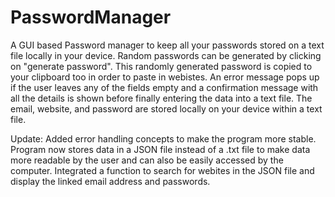 # PasswordManager
A GUI based Password manager to keep all your passwords stored on a text file locally in your device.
Random passwords can be generated by clicking on "generate password".
This randomly generated password is copied to your clipboard too in order to paste in webistes.
An error message pops up if the user leaves any of the fields empty and a confirmation message with all the details is shown before finally entering the data into a text file.
The email, website, and password are stored locally on your device within a text file.

Update:
Added error handling concepts to make the program more stable.
Program now stores data in a JSON file instead of a .txt file to make data more readable by the user and can also be easily accessed by the computer.
Integrated a function to search for webites in the JSON file and display the linked email address and passwords.
